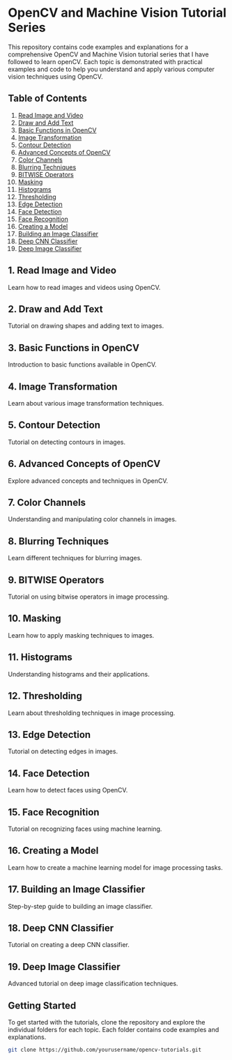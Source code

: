 # OpenCV and Machine Vision Tutorial Series

This repository contains code examples and explanations for a comprehensive OpenCV and Machine Vision tutorial series that I have followed to learn openCV. Each topic is demonstrated with practical examples and code to help you understand and apply various computer vision techniques using OpenCV.

## Table of Contents

1. [Read Image and Video](#1-read-image-and-video)
2. [Draw and Add Text](#2-draw-and-add-text)
3. [Basic Functions in OpenCV](#3-basic-functions-in-opencv)
4. [Image Transformation](#4-image-transformation)
5. [Contour Detection](#5-contour-detection)
6. [Advanced Concepts of OpenCV](#6-advanced-concepts-of-opencv)
7. [Color Channels](#7-color-channels)
8. [Blurring Techniques](#8-blurring-techniques)
9. [BITWISE Operators](#9-bitwise-operators)
10. [Masking](#10-masking)
11. [Histograms](#11-histograms)
12. [Thresholding](#12-thresholding)
13. [Edge Detection](#13-edge-detection)
14. [Face Detection](#14-face-detection)
15. [Face Recognition](#15-face-recognition)
16. [Creating a Model](#16-creating-a-model)
17. [Building an Image Classifier](#17-building-an-image-classifier)
18. [Deep CNN Classifier](#18-deep-cnn-classifier)
19. [Deep Image Classifier](#19-deep-image-classifier)

## 1. Read Image and Video
Learn how to read images and videos using OpenCV.

## 2. Draw and Add Text
Tutorial on drawing shapes and adding text to images.

## 3. Basic Functions in OpenCV
Introduction to basic functions available in OpenCV.

## 4. Image Transformation
Learn about various image transformation techniques.

## 5. Contour Detection
Tutorial on detecting contours in images.

## 6. Advanced Concepts of OpenCV
Explore advanced concepts and techniques in OpenCV.

## 7. Color Channels
Understanding and manipulating color channels in images.

## 8. Blurring Techniques
Learn different techniques for blurring images.

## 9. BITWISE Operators
Tutorial on using bitwise operators in image processing.

## 10. Masking
Learn how to apply masking techniques to images.

## 11. Histograms
Understanding histograms and their applications.

## 12. Thresholding
Learn about thresholding techniques in image processing.

## 13. Edge Detection
Tutorial on detecting edges in images.

## 14. Face Detection
Learn how to detect faces using OpenCV.

## 15. Face Recognition
Tutorial on recognizing faces using machine learning.

## 16. Creating a Model
Learn how to create a machine learning model for image processing tasks.

## 17. Building an Image Classifier
Step-by-step guide to building an image classifier.

## 18. Deep CNN Classifier
Tutorial on creating a deep CNN classifier.

## 19. Deep Image Classifier
Advanced tutorial on deep image classification techniques.

## Getting Started
To get started with the tutorials, clone the repository and explore the individual folders for each topic. Each folder contains code examples and explanations.

```sh
git clone https://github.com/yourusername/opencv-tutorials.git
